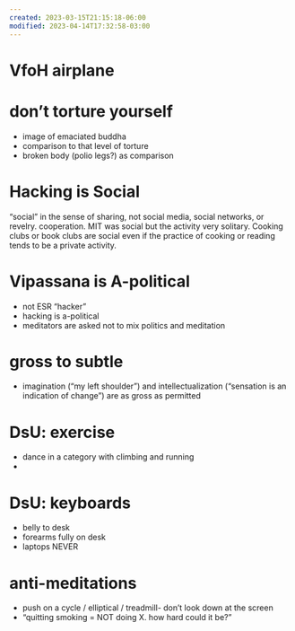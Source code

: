 ```yaml
---
created: 2023-03-15T21:15:18-06:00
modified: 2023-04-14T17:32:58-03:00
---
```


# VfoH airplane

# don’t torture yourself 

- image of emaciated buddha
- comparison to that level of torture
- broken body (polio legs?) as comparison

# Hacking is Social

“social” in the sense of sharing, not social media, social networks, or revelry. cooperation. MIT was social but the activity very solitary. Cooking clubs or book clubs are social even if the practice of cooking or reading tends to be a private activity. 

# Vipassana is A-political 

- not ESR “hacker”
- hacking is a-political
- meditators are asked not to mix politics and meditation 

# gross to subtle

- imagination (“my left shoulder”) and intellectualization (“sensation is an indication of change”) are as gross as permitted 

# DsU: exercise

- dance in a category with climbing and running 
-

# DsU: keyboards

- belly to desk
- forearms fully on desk
- laptops NEVER

# anti-meditations 

- push on a cycle / elliptical / treadmill- don’t look down at the screen 
- “quitting smoking = NOT doing X. how hard could it be?”
